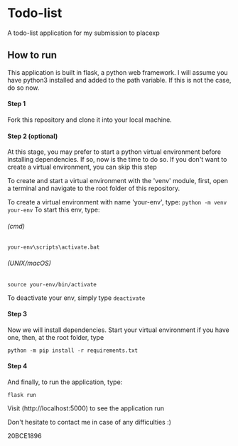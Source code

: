 # Todo-list
A todo-list application for my submission to placexp

## How to run
This application is built in flask, a python web framework. I will assume you have python3 installed and added to the path variable. If this is not the case, do so now.

#### Step 1
Fork this repository and clone it into your local machine.

#### Step 2 (optional)
At this stage, you may prefer to start a python virtual environment before installing dependencies. If so, now is the time to do so. If you don't want to create a virtual environment, you can skip this step

To create and start a virtual environment with the 'venv' module, first, open a terminal and navigate to the root folder of this repository.

To create a virtual environment with name 'your-env', type:
`python -m venv your-env`
To start this env, type:

###### (cmd)
`your-env\scripts\activate.bat`

###### (UNIX/macOS)
`source your-env/bin/activate`

To deactivate your env, simply type `deactivate`

#### Step 3
Now we will install dependencies. Start your virtual environment if you have one, then, at the root folder, type

`python -m pip install -r requirements.txt`

#### Step 4
And finally, to run the application, type:

`flask run`

Visit (http://localhost:5000) to see the application run

Don't hesitate to contact me in case of any difficulties :)

20BCE1896